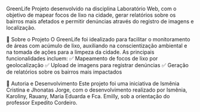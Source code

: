 GreenLife
Projeto desenvolvido na disciplina Laboratório Web, com o objetivo de mapear focos de lixo na cidade, gerar relatórios sobre os bairros mais afetados e permitir denúncias através do registro de imagens e localização.

📌 Sobre o Projeto
O GreenLife foi idealizado para facilitar o monitoramento de áreas com acúmulo de lixo, auxiliando na conscientização ambiental e na tomada de ações para a limpeza da cidade. As principais funcionalidades incluem:
✅ Mapeamento de focos de lixo por geolocalização
✅ Upload de imagens para registrar denúncias
✅ Geração de relatórios sobre os bairros mais impactados

👥 Autoria e Desenvolvimento
Este projeto foi uma iniciativa de Ismênia Cristina e Jhonatas Jorge, com o desenvolvimento realizado por Ismênia, Karoliny, Rauany, Maria Eduarda e Fca. Emilly, sob a orientação do professor Expedito Cordeiro.


